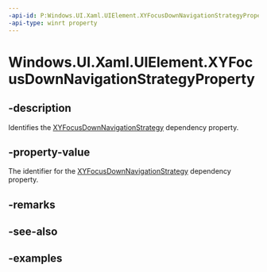 ```yaml
---
-api-id: P:Windows.UI.Xaml.UIElement.XYFocusDownNavigationStrategyProperty
-api-type: winrt property
---
```


<!-- Property syntax.
public DependencyProperty XYFocusDownNavigationStrategyProperty { get; }
-->

# Windows.UI.Xaml.UIElement.XYFocusDownNavigationStrategyProperty

## -description

Identifies the [XYFocusDownNavigationStrategy](uielement_xyfocusdownnavigationstrategy.md) dependency property.



## -property-value

The identifier for the [XYFocusDownNavigationStrategy](uielement_xyfocusdownnavigationstrategy.md) dependency property.

## -remarks

## -see-also

## -examples

